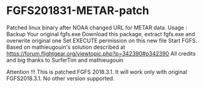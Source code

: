 # FGFS201831-METAR-patch
Patched linux binary after NOAA changed URL for METAR data.
Usage :
Backup Your original fgfs.exe
Download this package, extract fgfs.exe and overwrite original one
Set EXECUTE permission on this new file
Start FGFS. 
Based on mathieugouin's solution described at https://forum.flightgear.org/viewtopic.php?p=342390#p342390
All credits and big thanks to SurferTim and mathieugouin

Attention !!!
This is patched FGFS 2018.3.1. It will work only with original FGFS2018.3.1. No other version supported.
